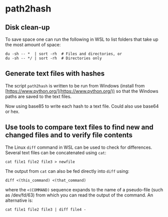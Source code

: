 # path2hash

## Disk clean-up

To save space one can run the following in WSL to list folders that take up the most amount of space:
```
du -sh -- *  | sort -rh  # Files and directories, or
du -sh -- */ | sort -rh  # Directories only
```
<!--- https://unix.stackexchange.com/questions/106330/sort-all-directories-based-on-their-size ---> 

## Generate text files with hashes

The script `path2hash` is written to be run from Windows (install from [https://www.python.org/](https://www.python.org/)) so that the Windows paths are saved to the text files.

Now using base85 to write each hash to a text file. Could also use base64 or hex.

## Use tools to compare text files to find new and changed files and to verify file contents

The Linux `diff` command in WSL can be used to check for differences. Several text files can be concatenated using `cat`:
```
cat file1 file2 file3 > newfile
```
The output from `cat` can also be fed directly into `diff` using:
```
diff <(this_command) <(that_command)
```
where the `<(COMMAND)` sequence expands to the name of a pseudo-file (such as /dev/fd/63) from which you can read the output of the command.
An alternative is:
```
cat file1 file2 file3 | diff file4 -
```